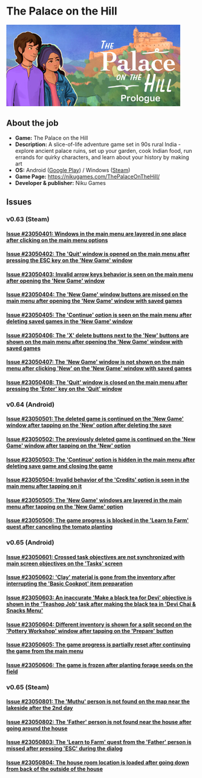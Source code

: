 # The Palace on the Hill

![PoH](/Palace_on_Hill/files/00.jpg)

## About the job

- **Game:** The Palace on the Hill
- **Description:** A slice-of-life adventure game set in 90s rural India - explore ancient palace ruins, set up your garden, cook Indian food, run errands for quirky characters, and learn about your history by making art
- **OS:** Android ([Google Play](https://play.google.com/store/apps/details?id=com.NikuGames.Palace_on_the_hill_demo)) / Windows ([Steam](https://store.steampowered.com/app/1582600/))
- **Game Page:** https://nikugames.com/ThePalaceOnTheHill/
- **Developer & publisher:** Niku Games

## Issues

### v0.63 (Steam)

#### [Issue #23050401: Windows in the main menu are layered in one place after clicking on the main menu options](/Palace_on_Hill/files/23050401.md)

#### [Issue #23050402: The 'Quit' window is opened on the main menu after pressing the ESC key on the 'New Game' window](/Palace_on_Hill/files/23050402.md)

#### [Issue #23050403: Invalid arrow keys behavior is seen on the main menu after opening the 'New Game' window](/Palace_on_Hill/files/23050403.md)

#### [Issue #23050404: The 'New Game' window buttons are missed on the main menu after opening the 'New Game' window with saved games](/Palace_on_Hill/files/23050404.md)

#### [Issue #23050405: The 'Continue' option is seen on the main menu after deleting saved games in the 'New Game' window](/Palace_on_Hill/files/23050405.md)

#### [Issue #23050406: The 'X' delete buttons next to the 'New' buttons are shown on the main menu after opening the 'New Game' window with saved games](/Palace_on_Hill/files/23050406.md)

#### [Issue #23050407: The 'New Game' window is not shown on the main menu after clicking 'New' on the 'New Game' window with saved games](/Palace_on_Hill/files/23050407.md)

#### [Issue #23050408: The 'Quit' window is closed on the main menu after pressing the 'Enter' key on the 'Quit' window](/Palace_on_Hill/files/23050408.md)

### v0.64 (Android)

#### [Issue #23050501: The deleted game is continued on the 'New Game' window after tapping on the 'New' option after deleting the save](/Palace_on_Hill/files/23050501.md)

#### [Issue #23050502: The previously deleted game is continued on the 'New Game' window after tapping on the 'New' option](/Palace_on_Hill/files/23050502.md)

#### [Issue #23050503: The 'Continue' option is hidden in the main menu after deleting save game and closing the game](/Palace_on_Hill/files/23050503.md)

#### [Issue #23050504: Invalid behavior of the 'Credits' option is seen in the main menu after tapping on it](/Palace_on_Hill/files/23050504.md)

#### [Issue #23050505: The 'New Game' windows are layered in the main menu after tapping on the 'New Game' option](/Palace_on_Hill/files/23050505.md)

#### [Issue #23050506: The game progress is blocked in the 'Learn to Farm' quest after canceling the tomato planting](/Palace_on_Hill/files/23050506.md)

### v0.65 (Android)

#### [Issue #23050601: Crossed task objectives are not synchronized with main screen objectives on the 'Tasks' screen](/Palace_on_Hill/files/23050601.md)

#### [Issue #23050602: 'Clay' material is gone from the inventory after interrupting the 'Basic Cookpot' item preparation](/Palace_on_Hill/files/23050602.md)

#### [Issue #23050603: An inaccurate 'Make a black tea for Devi' objective is shown in the 'Teashop Job' task after making the black tea in 'Devi Chai & Snacks Menu'](/Palace_on_Hill/files/23050603.md)

#### [Issue #23050604: Different inventory is shown for a split second on the 'Pottery Workshop' window after tapping on the 'Prepare' button](/Palace_on_Hill/files/23050604.md)

#### [Issue #23050605: The game progress is partially reset after continuing the game from the main menu](/Palace_on_Hill/files/23050605.md)

#### [Issue #23050606: The game is frozen after planting forage seeds on the field](/Palace_on_Hill/files/23050606.md)

### v0.65 (Steam)

#### [Issue #23050801: The 'Muthu' person is not found on the map near the lakeside after the 2nd day](/files/23050801.md)

#### [Issue #23050802: The 'Father' person is not found near the house after going around the house](/files/23050802.md)

#### [Issue #23050803: The 'Learn to Farm' quest from the 'Father' person is missed after pressing 'ESC' during the dialog](/files/23050803.md)

#### [Issue #23050804: The house room location is loaded after going down from back of the outside of the house](/files/23050804.md)
